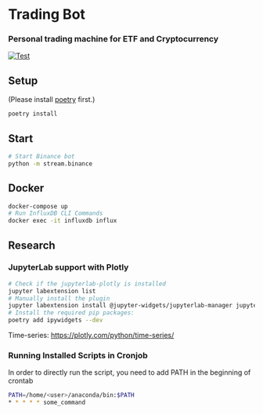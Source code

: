 # Trading Bot

### Personal trading machine for ETF and Cryptocurrency

[![Test](https://github.com/kai-trading-bot/crypto_bot/actions/workflows/test.yml/badge.svg)](https://github.com/kai-trading-bot/crypto_bot/actions/workflows/test.yml)

## Setup
(Please install [poetry](https://python-poetry.org/docs/) first.)
```bash
poetry install
```

## Start
```bash
# Start Binance bot
python -m stream.binance
```

## Docker
```bash
docker-compose up
# Run InfluxDB CLI Commands
docker exec -it influxdb influx
```

## Research

### JupyterLab support with Plotly
```bash
# Check if the jupyterlab-plotly is installed
jupyter labextension list
# Manually install the plugin
jupyter labextension install @jupyter-widgets/jupyterlab-manager jupyterlab-plotly
# Install the required pip packages:
poetry add ipywidgets --dev
```

Time-series: https://plotly.com/python/time-series/

### Running Installed Scripts in Cronjob
In order to directly run the script, you need to add PATH in the beginning of crontab
```bash
PATH=/home/<user>/anaconda/bin:$PATH
* * * * * some_command
```
